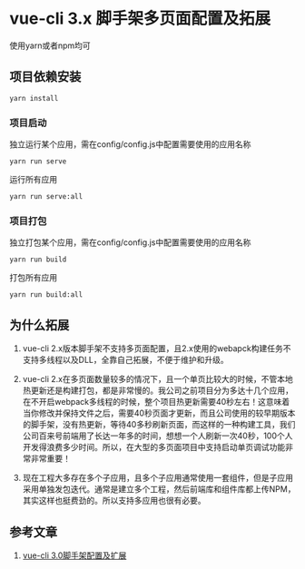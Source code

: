 # vue-cli 3.x 脚手架多页面配置及拓展
使用yarn或者npm均可

## 项目依赖安装
```
yarn install
```

### 项目启动
独立运行某个应用，需在config/config.js中配置需要使用的应用名称
```
yarn run serve
```

运行所有应用
```
yarn run serve:all
```

### 项目打包
独立打包某个应用，需在config/config.js中配置需要使用的应用名称
```
yarn run build
```

打包所有应用
```
yarn run build:all
```

## 为什么拓展

1. vue-cli 2.x版本脚手架不支持多页面配置，且2.x使用的webapck构建任务不支持多线程以及DLL，全靠自己拓展，不便于维护和升级。

2. vue-cli 2.x在多页面数量较多的情况下，且一个单页比较大的时候，不管本地热更新还是构建打包，都是非常慢的。我公司之前项目分为多达十几个应用，在不开启webpack多线程的时候，整个项目热更新需要40秒左右！这意味着当你修改并保持文件之后，需要40秒页面才更新，而且公司使用的较早期版本的脚手架，没有热更新，等待40多秒刷新页面，而这样的一种构建工具，我们公司百来号前端用了长达一年多的时间，想想一个人刷新一次40秒，100个人开发得浪费多少时间。所以，在大型的多页面项目中支持启动单页调试功能非常非常重要！

3. 现在工程大多存在多个子应用，且多个子应用通常使用一套组件，但是子应用采用单独发包迭代。通常是建立多个工程，然后前端库和组件库都上传NPM，其实这样也挺费劲的。所以支持多应用也很有必要。

## 参考文章

1. [vue-cli 3.0脚手架配置及扩展](https://blog.csdn.net/franks_t_d/article/details/80739902)


